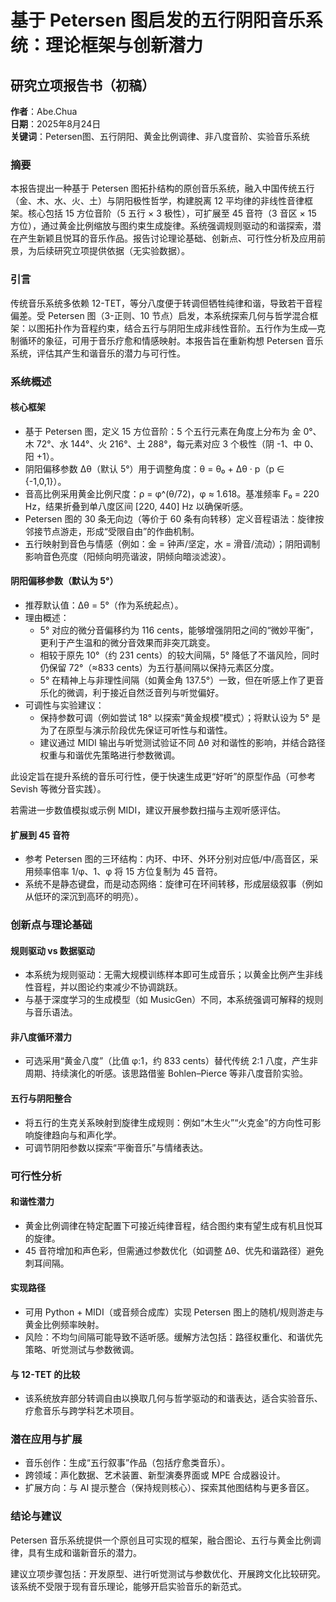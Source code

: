 # 基于 Petersen 图启发的五行阴阳音乐系统：理论框架与创新潜力

## 研究立项报告书（初稿）

**作者**：Abe.Chua  
**日期**：2025年8月24日  
**关键词**：Petersen图、五行阴阳、黄金比例调律、非八度音阶、实验音乐系统

### 摘要

本报告提出一种基于 Petersen 图拓扑结构的原创音乐系统，融入中国传统五行（金、木、水、火、土）与阴阳极性哲学，构建脱离 12 平均律的非线性音律框架。核心包括 15 方位音阶（5 五行 × 3 极性），可扩展至 45 音符（3 音区 × 15 方位），通过黄金比例缩放与图约束生成旋律。系统强调规则驱动的和谐探索，潜在产生新颖且悦耳的音乐作品。报告讨论理论基础、创新点、可行性分析及应用前景，为后续研究立项提供依据（无实验数据）。

### 引言

传统音乐系统多依赖 12-TET，等分八度便于转调但牺牲纯律和谐，导致若干音程偏差。受 Petersen 图（3-正则、10 节点）启发，本系统探索几何与哲学混合框架：以图拓扑作为音程约束，结合五行与阴阳生成非线性音阶。五行作为生成—克制循环的象征，可用于音乐疗愈和情感映射。本报告旨在重新构想 Petersen 音乐系统，评估其产生和谐音乐的潜力与可行性。

### 系统概述

#### 核心框架

- 基于 Petersen 图，定义 15 方位音阶：5 个五行元素在角度上分布为 金 0°、木 72°、水 144°、火 216°、土 288°，每元素对应 3 个极性（阴 -1、中 0、阳 +1）。
- 阴阳偏移参数 Δθ（默认 5°）用于调整角度：θ = θ₀ + Δθ · p（p ∈ {-1,0,1}）。
- 音高比例采用黄金比例尺度：ρ = φ^(θ/72)，φ ≈ 1.618。基准频率 F₀ = 220 Hz，结果折叠到单八度区间 [220, 440] Hz 以确保听感。
- Petersen 图的 30 条无向边（等价于 60 条有向转移）定义音程语法：旋律按邻接节点游走，形成“受限自由”的作曲机制。
- 五行映射到音色与情感（例如：金 = 钟声/坚定，水 = 滑音/流动）；阴阳调制影响音色亮度（阳倾向明亮谐波，阴倾向暗淡滤波）。


#### 阴阳偏移参数（默认为 5°）

- 推荐默认值：Δθ = 5°（作为系统起点）。
- 理由概述：
  - 5° 对应的微分音偏移约为 116 cents，能够增强阴阳之间的“微妙平衡”，更利于产生温和的微分音效果而非突兀跳变。
  - 相较于原先 10°（约 231 cents）的较大间隔，5° 降低了不谐风险，同时仍保留 72°（≈833 cents）为五行基间隔以保持元素区分度。
  - 5° 在精神上与非理性间隔（如黄金角 137.5°）一致，但在听感上作了更音乐化的微调，利于接近自然泛音列与听觉偏好。
- 可调性与实验建议：
  - 保持参数可调（例如尝试 18° 以探索“黄金规模”模式）；将默认设为 5° 是为了在原型与演示阶段优先保证可听性与和谐性。
  - 建议通过 MIDI 输出与听觉测试验证不同 Δθ 对和谐性的影响，并结合路径权重与和谐优先策略进行参数微调。

此设定旨在提升系统的音乐可行性，便于快速生成更“好听”的原型作品（可参考 Sevish 等微分音实践）。

若需进一步数值模拟或示例 MIDI，建议开展参数扫描与主观听感评估。

#### 扩展到 45 音符

- 参考 Petersen 图的三环结构：内环、中环、外环分别对应低/中/高音区，采用频率倍率 1/φ、1、φ 将 15 方位复制为 45 音符。
- 系统不是静态键盘，而是动态网络：旋律可在环间转移，形成层级叙事（例如从低环的深沉到高环的明亮）。

### 创新点与理论基础

#### 规则驱动 vs 数据驱动

- 本系统为规则驱动：无需大规模训练样本即可生成音乐；以黄金比例产生非线性音程，并以图论约束减少不协调跳跃。
- 与基于深度学习的生成模型（如 MusicGen）不同，本系统强调可解释的规则与音乐语法。

#### 非八度循环潜力

- 可选采用“黄金八度”（比值 φ:1，约 833 cents）替代传统 2:1 八度，产生非周期、持续演化的听感。该思路借鉴 Bohlen–Pierce 等非八度音阶实验。

#### 五行与阴阳整合

- 将五行的生克关系映射到旋律生成规则：例如“木生火”“火克金”的方向性可影响旋律趋向与和声化学。
- 可调节阴阳参数以探索“平衡音乐”与情绪表达。

### 可行性分析

#### 和谐性潜力

- 黄金比例调律在特定配置下可接近纯律音程，结合图约束有望生成有机且悦耳的旋律。
- 45 音符增加和声色彩，但需通过参数优化（如调整 Δθ、优先和谐路径）避免刺耳间隔。

#### 实现路径

- 可用 Python + MIDI（或音频合成库）实现 Petersen 图上的随机/规则游走与黄金比例频率映射。
- 风险：不均匀间隔可能导致不适听感。缓解方法包括：路径权重化、和谐优先策略、听觉测试与参数微调。

#### 与 12-TET 的比较

- 该系统放弃部分转调自由以换取几何与哲学驱动的和谐表达，适合实验音乐、疗愈音乐与跨学科艺术项目。

### 潜在应用与扩展

- 音乐创作：生成“五行叙事”作品（包括疗愈类音乐）。
- 跨领域：声化数据、艺术装置、新型演奏界面或 MPE 合成器设计。
- 扩展方向：与 AI 提示整合（保持规则核心）、探索其他图结构与更多音区。

### 结论与建议

Petersen 音乐系统提供一个原创且可实现的框架，融合图论、五行与黄金比例调律，具有生成和谐新音乐的潜力。

建议立项步骤包括：开发原型、进行听觉测试与参数优化、开展跨文化比较研究。该系统不受限于现有音乐理论，能够开启实验音乐的新范式。
